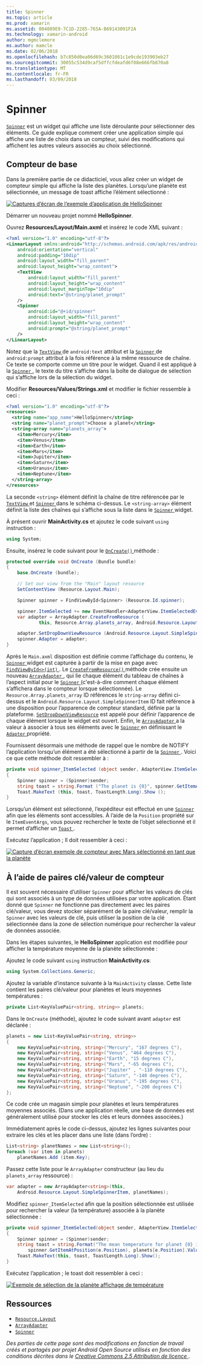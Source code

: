 ```yaml
---
title: Spinner
ms.topic: article
ms.prod: xamarin
ms.assetid: 004089E9-7C1D-2285-765A-B69143091F2A
ms.technology: xamarin-android
author: mgmclemore
ms.author: mamcle
ms.date: 02/06/2018
ms.openlocfilehash: b7c850d0ea06d69c3601081c1e9cde193903eb27
ms.sourcegitcommit: 30055c534d9caf5dffcfdeafd6f08e666fb870a8
ms.translationtype: MT
ms.contentlocale: fr-FR
ms.lasthandoff: 03/09/2018
---
```

# <a name="spinner"></a>Spinner

[`Spinner`](https://developer.xamarin.com/api/type/Android.Widget.Spinner/) est un widget qui affiche une liste déroulante pour sélectionner des éléments. Ce guide explique comment créer une application simple qui affiche une liste de choix dans un compteur, suivi des modifications qui affichent les autres valeurs associés au choix sélectionné.

## <a name="basic-spinner"></a>Compteur de base

Dans la première partie de ce didacticiel, vous allez créer un widget de compteur simple qui affiche la liste des planètes. Lorsqu’une planète est sélectionnée, un message de toast affiche l’élément sélectionné :

[![Captures d’écran de l’exemple d’application de HelloSpinner](spinner-images/01-example-screenshots-sml.png)](spinner-images/01-example-screenshots.png#lightbox)

Démarrer un nouveau projet nommé **HelloSpinner**.

Ouvrez **Resources/Layout/Main.axml** et insérez le code XML suivant :

```xml
<?xml version="1.0" encoding="utf-8"?>
<LinearLayout xmlns:android="http://schemas.android.com/apk/res/android"
    android:orientation="vertical"
    android:padding="10dip"
    android:layout_width="fill_parent"
    android:layout_height="wrap_content">
    <TextView
        android:layout_width="fill_parent"
        android:layout_height="wrap_content"
        android:layout_marginTop="10dip"
        android:text="@string/planet_prompt"
    />
    <Spinner
        android:id="@+id/spinner"
        android:layout_width="fill_parent"
        android:layout_height="wrap_content"
        android:prompt="@string/planet_prompt"
    />
</LinearLayout>
```

Notez que la [ `TextView` ](https://developer.xamarin.com/api/type/Android.Widget.TextView/)de `android:text` attribut et la [ `Spinner` ](https://developer.xamarin.com/api/type/Android.Widget.Spinner/)de `android:prompt` attribut à la fois référence à la même ressource de chaîne. Ce texte se comporte comme un titre pour le widget. Quand il est appliqué à la [ `Spinner` ](https://developer.xamarin.com/api/type/Android.Widget.Spinner/), le texte du titre s’affiche dans la boîte de dialogue de sélection qui s’affiche lors de la sélection du widget.

Modifier **Resources/Values/Strings.xml** et modifier le fichier ressemble à ceci :

```xml
<?xml version="1.0" encoding="utf-8"?>
<resources>
  <string name="app_name">HelloSpinner</string>
  <string name="planet_prompt">Choose a planet</string>
  <string-array name="planets_array">
    <item>Mercury</item>
    <item>Venus</item>
    <item>Earth</item>
    <item>Mars</item>
    <item>Jupiter</item>
    <item>Saturn</item>
    <item>Uranus</item>
    <item>Neptune</item>
  </string-array>
</resources>
```

La seconde `<string>` élément définit la chaîne de titre référencée par le [ `TextView` ](https://developer.xamarin.com/api/type/Android.Widget.TextView/) et [ `Spinner` ](https://developer.xamarin.com/api/type/Android.Widget.Spinner/) dans le schéma ci-dessus.
Le `<string-array>` élément définit la liste des chaînes qui s’affiche sous la liste dans le [ `Spinner` ](https://developer.xamarin.com/api/type/Android.Widget.Spinner/) widget.

À présent ouvrir **MainActivity.cs** et ajoutez le code suivant `using` instruction :

```csharp
using System;
```

Ensuite, insérez le code suivant pour le [ `OnCreate()` ](https://developer.xamarin.com/api/member/Android.App.Activity.OnCreate/(Android.OS.Bundle)) méthode :

```csharp
protected override void OnCreate (Bundle bundle)
{
    base.OnCreate (bundle);

    // Set our view from the "Main" layout resource
    SetContentView (Resource.Layout.Main);

    Spinner spinner = FindViewById<Spinner> (Resource.Id.spinner);

    spinner.ItemSelected += new EventHandler<AdapterView.ItemSelectedEventArgs> (spinner_ItemSelected);
    var adapter = ArrayAdapter.CreateFromResource (
            this, Resource.Array.planets_array, Android.Resource.Layout.SimpleSpinnerItem);

    adapter.SetDropDownViewResource (Android.Resource.Layout.SimpleSpinnerDropDownItem);
    spinner.Adapter = adapter;
}
```

Après le `Main.axml` disposition est définie comme l’affichage du contenu, le [ `Spinner` ](https://developer.xamarin.com/api/type/Android.Widget.Spinner/) widget est capturée à partir de la mise en page avec [ `FindViewById<>(int)` ](https://developer.xamarin.com/api/member/Android.App.Activity.FindViewById/p/System.Int32/).
Le [ `CreateFromResource()` ](https://developer.xamarin.com/api/member/Android.Widget.ArrayAdapter.CreateFromResource/p/Android.Content.Context/System.Int32/System.Int32/) méthode crée ensuite un nouveau [ `ArrayAdapter` ](https://developer.xamarin.com/api/type/Android.Widget.ArrayAdapter/), qui lie chaque élément du tableau de chaînes à l’aspect initial pour le [ `Spinner` ](https://developer.xamarin.com/api/type/Android.Widget.Spinner/) (c'est-à-dire comment chaque élément s’affichera dans le compteur lorsque sélectionnée). Le `Resource.Array.planets_array` ID références le `string-array` défini ci-dessus et le `Android.Resource.Layout.SimpleSpinnerItem` ID fait référence à une disposition pour l’apparence de compteur standard, définie par la plateforme.
[`SetDropDownViewResource`](https://developer.xamarin.com/api/member/Android.Widget.ArrayAdapter.SetDropDownViewResource/p/System.Int32/) est appelé pour définir l’apparence de chaque élément lorsque le widget est ouvert. Enfin, le [ `ArrayAdapter` ](https://developer.xamarin.com/api/type/Android.Widget.ArrayAdapter/) a la valeur à associer à tous ses éléments avec le [ `Spinner` ](https://developer.xamarin.com/api/type/Android.Widget.Spinner/) en définissant le [ `Adapter` ](https://developer.xamarin.com/api/type/Android.Widget.ArrayAdapter) propriété.

Fournissent désormais une méthode de rappel que le nombre de NOTIFY l’application lorsqu’un élément a été sélectionné à partir de la [ `Spinner` ](https://developer.xamarin.com/api/type/Android.Widget.Spinner/). Voici ce que cette méthode doit ressembler à :

```csharp
private void spinner_ItemSelected (object sender, AdapterView.ItemSelectedEventArgs e)
{
    Spinner spinner = (Spinner)sender;
    string toast = string.Format ("The planet is {0}", spinner.GetItemAtPosition (e.Position));
    Toast.MakeText (this, toast, ToastLength.Long).Show ();
}
```

Lorsqu’un élément est sélectionné, l’expéditeur est effectué en une [ `Spinner` ](https://developer.xamarin.com/api/type/Android.Widget.Spinner/) afin que les éléments sont accessibles. À l’aide de la `Position` propriété sur le `ItemEventArgs`, vous pouvez rechercher le texte de l’objet sélectionné et il permet d’afficher un [ `Toast` ](https://developer.xamarin.com/api/type/Android.Widget.Toast/).

Exécutez l’application ; Il doit ressembler à ceci :

[![Capture d’écran exemple de compteur avec Mars sélectionné en tant que la planète](spinner-images/02-basic-example-sml.png)](spinner-images/02-basic-example.png#lightbox)

## <a name="spinner-using-keyvalue-pairs"></a>À l’aide de paires clé/valeur de compteur

Il est souvent nécessaire d’utiliser `Spinner` pour afficher les valeurs de clés qui sont associés à un type de données utilisées par votre application. Étant donné que `Spinner` ne fonctionne pas directement avec les paires clé/valeur, vous devez stocker séparément de la paire clé/valeur, remplir la `Spinner` avec les valeurs de clé, puis utiliser la position de la clé sélectionnée dans la zone de sélection numérique pour rechercher la valeur de données associée. 

Dans les étapes suivantes, le **HelloSpinner** application est modifiée pour afficher la température moyenne de la planète sélectionnée :

Ajoutez le code suivant `using` instruction **MainActivity.cs**:

```csharp
using System.Collections.Generic;
```

Ajoutez la variable d’instance suivante à la `MainActivity` classe.
Cette liste contient les paires clé/valeur pour planètes et leurs moyennes températures :

```csharp
private List<KeyValuePair<string, string>> planets;
```

Dans le `OnCreate` (méthode), ajoutez le code suivant avant `adapter` est déclarée :

```csharp
planets = new List<KeyValuePair<string, string>>
{
    new KeyValuePair<string, string>("Mercury", "167 degrees C"),
    new KeyValuePair<string, string>("Venus", "464 degrees C"),
    new KeyValuePair<string, string>("Earth", "15 degrees C"),
    new KeyValuePair<string, string>("Mars", "-65 degrees C"),
    new KeyValuePair<string, string>("Jupiter" , "-110 degrees C"),
    new KeyValuePair<string, string>("Saturn", "-140 degrees C"),
    new KeyValuePair<string, string>("Uranus", "-195 degrees C"),
    new KeyValuePair<string, string>("Neptune", "-200 degrees C")
};
```

Ce code crée un magasin simple pour planètes et leurs températures moyennes associés. (Dans une application réelle, une base de données est généralement utilisé pour stocker les clés et leurs données associées.)

Immédiatement après le code ci-dessus, ajoutez les lignes suivantes pour extraire les clés et les placer dans une liste (dans l’ordre) :

```csharp
List<string> planetNames = new List<string>();
foreach (var item in planets)
    planetNames.Add (item.Key);
```

Passez cette liste pour le `ArrayAdapter` constructeur (au lieu du `planets_array` ressource) :

```csharp
var adapter = new ArrayAdapter<string>(this,
    Android.Resource.Layout.SimpleSpinnerItem, planetNames);
```

Modifiez `spinner_ItemSelected` afin que la position sélectionnée est utilisée pour rechercher la valeur (la température) associée à la planète sélectionnée :

```csharp
private void spinner_ItemSelected(object sender, AdapterView.ItemSelectedEventArgs e)
{
    Spinner spinner = (Spinner)sender;
    string toast = string.Format("The mean temperature for planet {0} is {1}",
        spinner.GetItemAtPosition(e.Position), planets[e.Position].Value);
    Toast.MakeText(this, toast, ToastLength.Long).Show();
}
```

Exécutez l’application ; le toast doit ressembler à ceci :

[![Exemple de sélection de la planète affichage de température](spinner-images/03-keyvalue-example-sml.png)](spinner-images/03-keyvalue-example.png#lightbox)
   
  

## <a name="resources"></a>Ressources

-   [`Resource.Layout`](https://developer.xamarin.com/api/type/Android.Resource+Layout/) 
-   [`ArrayAdapter`](https://developer.xamarin.com/api/type/Android.Widget.ArrayAdapter/) 
-   [`Spinner`](https://developer.xamarin.com/api/type/Android.Widget.Spinner/) 

*Des parties de cette page sont des modifications en fonction de travail créés et partagés par projet Android Open Source utilisés en fonction des conditions décrites dans le*
[*Creative Commons 2.5 Attribution de licence* ](http://creativecommons.org/licenses/by/2.5/).
